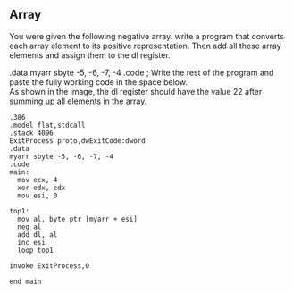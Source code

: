 ## Array   
You were given the following negative array. write a program that converts each array element to its positive representation. Then add all these array elements and assign them to the dl register. 

.data
    myarr sbyte -5, -6, -7, -4
.code
     ; Write the rest of the program and paste the fully working code in the space below.  
As shown in the image, the dl register should have the value 22 after summing up all elements in the array. 

```
.386
.model flat,stdcall
.stack 4096
ExitProcess proto,dwExitCode:dword
.data
myarr sbyte -5, -6, -7, -4
.code
main:
  mov ecx, 4
  xor edx, edx
  mov esi, 0
  
top1:
  mov al, byte ptr [myarr + esi]
  neg al
  add dl, al
  inc esi
  loop top1
 
invoke ExitProcess,0

end main
```


